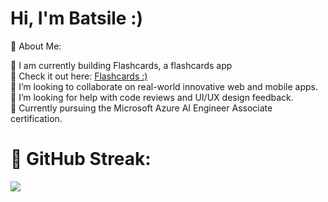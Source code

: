 # Hi, I'm Batsile :)

💫 About Me:

🌸 I am currently building Flashcards, a flashcards app<br>
🌸 Check it out here: [Flashcards :)]()<br>🌸 I’m looking to collaborate on real-world innovative web and mobile apps.<br>🌸 I’m looking for help with code reviews and UI/UX design feedback.<br>🌸 Currently pursuing the Microsoft Azure AI Engineer Associate certification.<br>

# 🌸 GitHub Streak:
![](https://nirzak-streak-stats.vercel.app/?user=BatsileRiba&theme=date_night&hide_border=false)<br/>



